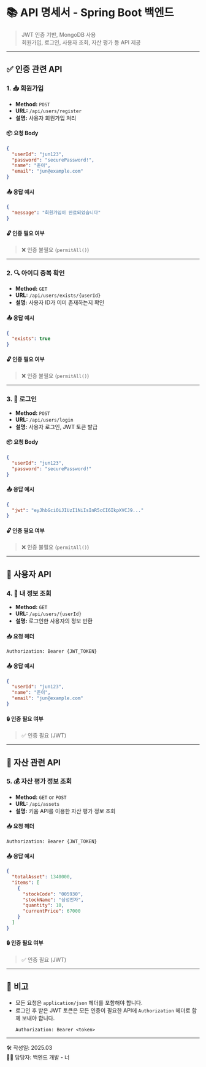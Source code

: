 # 📚 API 명세서 - Spring Boot 백엔드

> JWT 인증 기반, MongoDB 사용  
> 회원가입, 로그인, 사용자 조회, 자산 평가 등 API 제공

---

## ✅ 인증 관련 API

### 1. 📥 회원가입
- **Method:** `POST`
- **URL:** `/api/users/register`
- **설명:** 사용자 회원가입 처리

#### 📦 요청 Body
```json
{
  "userId": "jun123",
  "password": "securePassword!",
  "name": "준이",
  "email": "jun@example.com"
}
```

#### 📤 응답 예시
```json
{
  "message": "회원가입이 완료되었습니다"
}
```

#### 🔓 인증 필요 여부
> ❌ 인증 불필요 (`permitAll()`)

---

### 2. 🔍 아이디 중복 확인
- **Method:** `GET`
- **URL:** `/api/users/exists/{userId}`
- **설명:** 사용자 ID가 이미 존재하는지 확인

#### 📤 응답 예시
```json
{
  "exists": true
}
```

#### 🔓 인증 필요 여부
> ❌ 인증 불필요 (`permitAll()`)

---

### 3. 🔐 로그인
- **Method:** `POST`
- **URL:** `/api/users/login`
- **설명:** 사용자 로그인, JWT 토큰 발급

#### 📦 요청 Body
```json
{
  "userId": "jun123",
  "password": "securePassword!"
}
```

#### 📤 응답 예시
```json
{
  "jwt": "eyJhbGciOiJIUzI1NiIsInR5cCI6IkpXVCJ9..."
}
```

#### 🔓 인증 필요 여부
> ❌ 인증 불필요 (`permitAll()`)

---

## 👤 사용자 API

### 4. 🙋 내 정보 조회
- **Method:** `GET`
- **URL:** `/api/users/{userId}`
- **설명:** 로그인한 사용자의 정보 반환

#### 📥 요청 헤더
```
Authorization: Bearer {JWT_TOKEN}
```

#### 📤 응답 예시
```json
{
  "userId": "jun123",
  "name": "준이",
  "email": "jun@example.com"
}
```

#### 🔒 인증 필요 여부
> ✅ 인증 필요 (JWT)

---

## 💼 자산 관련 API

### 5. 💰 자산 평가 정보 조회
- **Method:** `GET` or `POST`
- **URL:** `/api/assets`
- **설명:** 키움 API를 이용한 자산 평가 정보 조회

#### 📥 요청 헤더
```
Authorization: Bearer {JWT_TOKEN}
```

#### 📤 응답 예시
```json
{
  "totalAsset": 1340000,
  "items": [
    {
      "stockCode": "005930",
      "stockName": "삼성전자",
      "quantity": 10,
      "currentPrice": 67000
    }
  ]
}
```

#### 🔒 인증 필요 여부
> ✅ 인증 필요 (JWT)

---

## 🧾 비고

- 모든 요청은 `application/json` 헤더를 포함해야 합니다.
- 로그인 후 받은 JWT 토큰은 모든 인증이 필요한 API에 `Authorization` 헤더로 함께 보내야 합니다.
  ```
  Authorization: Bearer <token>
  ```

---

🛠 작성일: 2025.03  
👨‍💻 담당자: 백엔드 개발 - 너